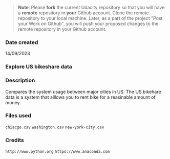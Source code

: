 >**Note**: Please **fork** the current Udacity repository so that you will have a **remote** repository in **your** Github account. Clone the remote repository to your local machine. Later, as a part of the project "Post your Work on Github", you will push your proposed changes to the remote repository in your Github account.

### Date created
14/09/2023

### Explore US bikeshare data

### Description
Compares the system usage between major cities in US. The US bikehare data is a system that alllows you to rent bike for a reasinable amount of money.

### Files used
```chiacgo.csv```
```washington.csv```
```new-york-city.csv```
### Credits
```http://www.python.org```
```https://www.anaconda.com```


